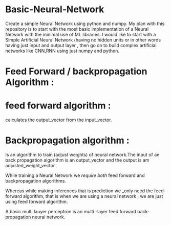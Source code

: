# Basic-Neural-Network
Create a simple Neural Network using python and numpy.
My plan with this repository is to start with the most basic implementation of a Neural Network with the minimal use of ML libraries. I would like to start with a Simple Artificial Neural Network (having no hidden units or in other words having just input and output layer , then go on to build complex artificial networks like CNN,RNN using just numpy and python.

# Feed Forward / backpropagation Algorithm :

# feed forward algorithm :
calculates the output_vector from the input_vector.

# Backpropagation algorithm : 
Is an algorithm to train (adjust weights) of neural network.The input of an back propagation algorithm is an output_vector and the output is am adjusted_weight_vector.

While training a Neural Network we _require both_ feed forward and backpropagation algorithms.

Whereas while making inferences that is prediction we _only need the feed-forward algorithm, that is when we are using a 
neural network , we are just using  feed forward algorithm.

A basic multi lauyer perceptron is an multi -layer feed forward back-propagation neural network.


